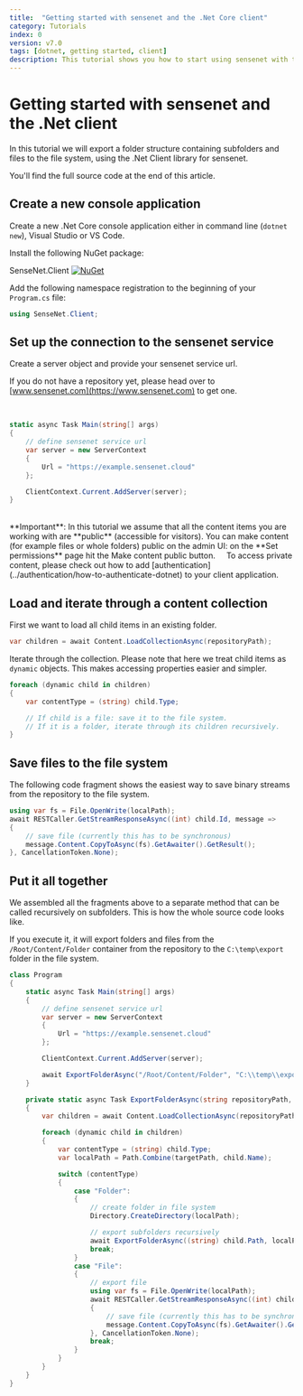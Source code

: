 ```yaml
---
title:  "Getting started with sensenet and the .Net Core client"
category: Tutorials
index: 0
version: v7.0
tags: [dotnet, getting started, client]
description: This tutorial shows you how to start using sensenet with the .Net client API.
---
```


# Getting started with sensenet and the .Net client
In this tutorial we will export a folder structure containing subfolders and files to the file system, using the .Net Client library for sensenet.

You'll find the full source code at the end of this article.

## Create a new console application
Create a new .Net Core console application either in command line (`dotnet new`), Visual Studio or VS Code.

Install the following NuGet package:

SenseNet.Client [![NuGet](https://img.shields.io/nuget/v/SenseNet.Client.svg)](https://www.nuget.org/packages/SenseNet.Client)

Add the following namespace registration to the beginning of your `Program.cs` file:

```csharp
using SenseNet.Client;
```

## Set up the connection to the sensenet service
Create a server object and provide your sensenet service url.

<note severity="info">If you do not have a repository yet, please head over to [www.sensenet.com](https://www.sensenet.com) to get one.</note>
<div>&nbsp;</div>

```csharp
static async Task Main(string[] args)
{
    // define sensenet service url
    var server = new ServerContext
    {
        Url = "https://example.sensenet.cloud"
    };

    ClientContext.Current.AddServer(server);
}
```
<div>&nbsp;</div>
<note severity="info">**Important**: In this tutorial we assume that all the content items you are working with are **public** (accessible for visitors). You can make content (for example files or whole folders) public on the admin UI: on the **Set permissions** page hit the Make content public button.
</note>
&nbsp;
&nbsp;
<note severity="info">
To access private content, please check out how to add [authentication](../authentication/how-to-authenticate-dotnet) to your client application.
</note>

## Load and iterate through a content collection
First we want to load all child items in an existing folder.

```csharp
var children = await Content.LoadCollectionAsync(repositoryPath);
```

Iterate through the collection. Please note that here we treat child items as `dynamic` objects. This makes accessing properties easier and simpler.

```csharp
foreach (dynamic child in children)
{
    var contentType = (string) child.Type;

    // If child is a file: save it to the file system.
    // If it is a folder, iterate through its children recursively.
}
```

## Save files to the file system
The following code fragment shows the easiest way to save binary streams from the repository to the file system.

```csharp
using var fs = File.OpenWrite(localPath);
await RESTCaller.GetStreamResponseAsync((int) child.Id, message =>
{
    // save file (currently this has to be synchronous)
    message.Content.CopyToAsync(fs).GetAwaiter().GetResult();
}, CancellationToken.None);
```

## Put it all together
We assembled all the fragments above to a separate method that can be called recursively on subfolders. This is how the whole source code looks like.

If you execute it, it will export folders and files from the `/Root/Content/Folder` container from the repository to the `C:\temp\export` folder in the file system.

```csharp
class Program
{
    static async Task Main(string[] args)
    {
        // define sensenet service url
        var server = new ServerContext
        {
            Url = "https://example.sensenet.cloud"
        };

        ClientContext.Current.AddServer(server);

        await ExportFolderAsync("/Root/Content/Folder", "C:\\temp\\export");
    }

    private static async Task ExportFolderAsync(string repositoryPath, string targetPath)
    {
        var children = await Content.LoadCollectionAsync(repositoryPath);

        foreach (dynamic child in children)
        {
            var contentType = (string) child.Type;
            var localPath = Path.Combine(targetPath, child.Name);

            switch (contentType)
            {
                case "Folder":
                {
                    // create folder in file system
                    Directory.CreateDirectory(localPath);

                    // export subfolders recursively
                    await ExportFolderAsync((string) child.Path, localPath);
                    break;
                }
                case "File":
                {
                    // export file
                    using var fs = File.OpenWrite(localPath);
                    await RESTCaller.GetStreamResponseAsync((int) child.Id, message =>
                    {
                        // save file (currently this has to be synchronous)
                        message.Content.CopyToAsync(fs).GetAwaiter().GetResult();
                    }, CancellationToken.None);
                    break;
                }
            }
        }
    }
}
```
<div>&nbsp;</div>
